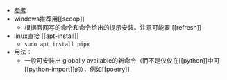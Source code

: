 - [参考](https://github.com/pypa/pipx)
- windows推荐用[[scoop]]
  - 根据官网写的命令和命令给出的提示安装。注意可能要 [[refresh]]
- linux直接 [[apt-install]]
  - `sudo apt install pipx`
- 用法：
  - 一般可安装出 globally available的新命令（而不是仅仅在[[python]]中可[[python-import]]的），例如[[poetry]]